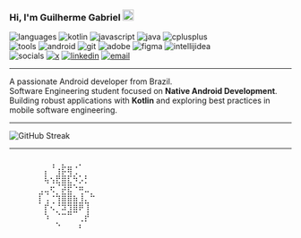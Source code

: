 ### Hi, I'm Guilherme Gabriel <img src="https://media.giphy.com/media/hvRJCLFzcasrR4ia7z/giphy.gif" width="20">
![languages](https://img.shields.io/static/v1?label=&message=languages:&color=%23000000&style=flat-square) 
![kotlin](https://img.shields.io/static/v1?logo=kotlin&label=&message=kotlin&color=%23000000&logoColor=AAA&style=flat-square) 
![javascript](https://img.shields.io/static/v1?logo=javascript&label=&message=javascript&color=%23000000&logoColor=AAA&style=flat-square) 
![java](https://img.shields.io/static/v1?logo=java&label=&message=java&color=%23000000&logoColor=AAA&style=flat-square) 
![cplusplus](https://img.shields.io/static/v1?logo=cplusplus&label=&message=cpp&color=%23000000&logoColor=AAA&style=flat-square)  
![tools](https://img.shields.io/static/v1?label=&message=tools:&color=%23000000&style=flat-square) 
![android](https://img.shields.io/static/v1?logo=android&label=&message=android&color=%23000000&logoColor=AAA&style=flat-square) 
![git](https://img.shields.io/static/v1?logo=git&label=&message=git&color=%23000000&logoColor=AAA&style=flat-square) 
![adobe](https://img.shields.io/static/v1?logo=adobe&label=&message=adobe&color=%23000000&logoColor=AAA&style=flat-square) 
![figma](https://img.shields.io/static/v1?logo=figma&label=&message=figma&color=%23000000&logoColor=AAA&style=flat-square) 
![intellijidea](https://img.shields.io/static/v1?logo=intellijidea&label=&message=intellij&color=%23000000&logoColor=AAA&style=flat-square)  
![socials](https://img.shields.io/badge/socials:-000000?style=flat-square&logo=star&logoColor=white) 
[![x](https://img.shields.io/badge/x-000000?style=flat-square&logo=x&logoColor=white)](https://x.com/gabrcreates) 
[![linkedin](https://img.shields.io/badge/linkedin-000000?style=flat-square&logo=linkedin&logoColor=white)](https://www.linkedin.com/in/gabreoo) 
[![email](https://img.shields.io/badge/email-000000?style=flat-square&logo=gmail&logoColor=white)](mailto:SEU_EMAIL_AQUI)



---
A passionate Android developer from Brazil.  
Software Engineering student focused on **Native Android Development**.  
Building robust applications with **Kotlin** and exploring best practices in mobile software engineering.

---

<div align="left">
  <img src="https://github-readme-streak-stats.herokuapp.com/?user=gabreoo&theme=black-white&background=000000&ring=AAAAAA&fire=AAAAAA&currStreakNum=FFFFFF&sideNums=AAAAAA&currStreakLabel=AAAAAA&sideLabels=AAAAAA&dates=AAAAAA" alt="GitHub Streak" />
</div>

---
<pre>
⠀⠀⠀⠀⠀⠀⠀⢀⠀⡀⠀⠀⡀⠀⠀⠀⠀⠀⠀⠀
⠀⠀⠀⠀⠀⠀⡄⠈⢰⡯⢿⢈⠀⠀⠀⠀⠀⠀⠀⠀
⠀⠀⠀⠀⠀⠀⢧⢢⣟⣿⣏⠳⡡⡃⠀⠀⠀⠀⠀⠀
⠀⠀⠀⠀⠀⢀⣀⢖⠈⡽⣟⠑⠶⣀⠀⠀⠀⠀⠀⠀
⠀⠀⠀⠀⠀⡏⢈⠐⢳⣿⣿⣦⢸⡀⠓⠀⠀⠀⠀⠀
⠀⠀⠀⠀⠀⠁⡞⢌⠘⣻⢻⣿⡿⢹⠀⠀⠀⠀⠀⠀
⠀⠀⠀⠀⠀⠀⢣⠀⠑⠒⠛⠉⠀⡼⠀⠀⠀⠀⠀⠀
⠀⠀⠀⠀⠀⠀⠀⠀⠢⠀⠀⠀⡌⠁⠀⠀⠀⠀⠀⠀
⠀⠀⠀⠀⠀⠀⠀⠀⠀⠀⠀⠀⠀⠀⠀⠀⠀⠀⠀⠀
</pre>
⠀⠀⠀⠀⠀⠀⠀⠀⠀⠀⠀⠀⠀⠀⠀
